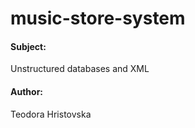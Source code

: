 # music-store-system

#### Subject:
Unstructured databases and XML

#### Author:
Teodora Hristovska
